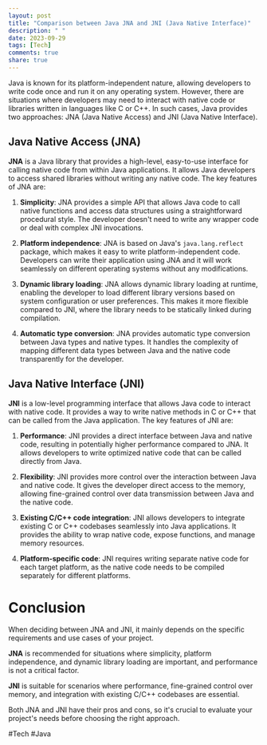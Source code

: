 ```yaml
---
layout: post
title: "Comparison between Java JNA and JNI (Java Native Interface)"
description: " "
date: 2023-09-29
tags: [Tech]
comments: true
share: true
---
```


Java is known for its platform-independent nature, allowing developers to write code once and run it on any operating system. However, there are situations where developers may need to interact with native code or libraries written in languages like C or C++. In such cases, Java provides two approaches: JNA (Java Native Access) and JNI (Java Native Interface). 

## Java Native Access (JNA)

**JNA** is a Java library that provides a high-level, easy-to-use interface for calling native code from within Java applications. It allows Java developers to access shared libraries without writing any native code. The key features of JNA are:

1. **Simplicity**: JNA provides a simple API that allows Java code to call native functions and access data structures using a straightforward procedural style. The developer doesn't need to write any wrapper code or deal with complex JNI invocations.

2. **Platform independence**: JNA is based on Java's `java.lang.reflect` package, which makes it easy to write platform-independent code. Developers can write their application using JNA and it will work seamlessly on different operating systems without any modifications.

3. **Dynamic library loading**: JNA allows dynamic library loading at runtime, enabling the developer to load different library versions based on system configuration or user preferences. This makes it more flexible compared to JNI, where the library needs to be statically linked during compilation.

4. **Automatic type conversion**: JNA provides automatic type conversion between Java types and native types. It handles the complexity of mapping different data types between Java and the native code transparently for the developer.

## Java Native Interface (JNI)

**JNI** is a low-level programming interface that allows Java code to interact with native code. It provides a way to write native methods in C or C++ that can be called from the Java application. The key features of JNI are:

1. **Performance**: JNI provides a direct interface between Java and native code, resulting in potentially higher performance compared to JNA. It allows developers to write optimized native code that can be called directly from Java.

2. **Flexibility**: JNI provides more control over the interaction between Java and native code. It gives the developer direct access to the memory, allowing fine-grained control over data transmission between Java and the native code.

3. **Existing C/C++ code integration**: JNI allows developers to integrate existing C or C++ codebases seamlessly into Java applications. It provides the ability to wrap native code, expose functions, and manage memory resources.

4. **Platform-specific code**: JNI requires writing separate native code for each target platform, as the native code needs to be compiled separately for different platforms.

# Conclusion

When deciding between JNA and JNI, it mainly depends on the specific requirements and use cases of your project. 

**JNA** is recommended for situations where simplicity, platform independence, and dynamic library loading are important, and performance is not a critical factor.

**JNI** is suitable for scenarios where performance, fine-grained control over memory, and integration with existing C/C++ codebases are essential.

Both JNA and JNI have their pros and cons, so it's crucial to evaluate your project's needs before choosing the right approach.

#Tech #Java